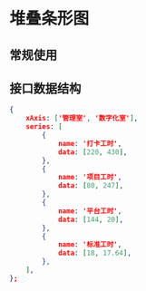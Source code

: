 # 堆叠条形图

## 常规使用

<vEcharts-demo
    demo-height="300px"
    source-code="common-charts:::Bar/Bar-stack-demo"
/>

## 接口数据结构

```json
{
    xAxis: ['管理室', '数字化室'],
    series: [
        {
            name: '打卡工时',
            data: [220, 430],
        },
        {
            name: '项目工时',
            data: [80, 247],
        },
        {
            name: '平台工时',
            data: [144, 20],
        },
        {
            name: '标准工时',
            data: [18, 17.64],
        },
    ],
};
```

